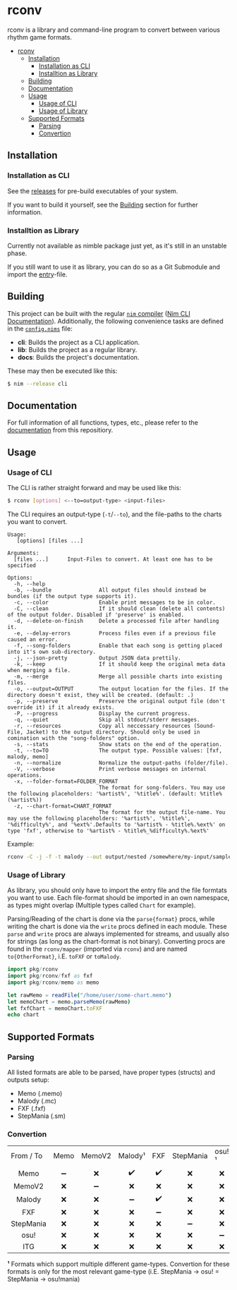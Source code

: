 # rconv

rconv is a library and command-line program to convert between various rhythm game formats.

- [rconv](#rconv)
  - [Installation](#installation)
    - [Installation as CLI](#installation-as-cli)
    - [Installtion as Library](#installtion-as-library)
  - [Building](#building)
  - [Documentation](#documentation)
  - [Usage](#usage)
    - [Usage of CLI](#usage-of-cli)
    - [Usage of Library](#usage-of-library)
  - [Supported Formats](#supported-formats)
    - [Parsing](#parsing)
    - [Convertion](#convertion)
## Installation

### Installation as CLI

See the [releases](https://github.com/prefixaut/rconv/releases) for pre-build executables of your system.

If you want to build it yourself, see the [Building](#building) section for further information.

### Installtion as Library

Currently not available as nimble package just yet, as it's still in an unstable phase.

If you still want to use it as library, you can do so as a Git Submodule and import the [entry](./src/entry.nim)-file.

## Building

This project can be built with the regular [`nim` compiler](https://nim-lang.org/) ([Nim CLI Documentation](https://nim-lang.org/docs/nimc.html)).
Additionally, the following convenience tasks are defined in the [`config.nims`](config.nims) file:

* **cli**: Builds the project as a CLI application.
* **lib**: Builds the project as a regular library.
* **docs**: Builds the project's documentation.

These may then be executed like this:

```sh
$ nim --release cli
```

## Documentation

For full information of all functions, types, etc.,
please refer to the [documentation](https://prefixaut.github.io/rconv/theindex.html) from this repositiory.

## Usage

### Usage of CLI

The CLI is rather straight forward and may be used like this:

```sh
$ rconv [options] <--to=output-type> <input-files>
```

The CLI requires an output-type (`-t`/`--to`), and the file-paths to the charts you want to convert.

```
Usage:
   [options] [files ...]

Arguments:
  [files ...]      Input-Files to convert. At least one has to be specified

Options:
  -h, --help
  -b, --bundle               All output files should instead be bundles (if the output type supports it).
  -c, --color                Enable print messages to be in color.
  -C, --clean                If it should clean (delete all contents) of the output folder. Disabled if 'preserve' is enabled.
  -d, --delete-on-finish     Delete a processed file after handling it.
  -e, --delay-errors         Process files even if a previous file caused an error.
  -f, --song-folders         Enable that each song is getting placed into it's own sub-directory.
  -j, --json-pretty          Output JSON data prettily.
  -k, --keep                 If it should keep the original meta data when merging a file.
  -m, --merge                Merge all possible charts into existing files.
  -o, --output=OUTPUT        The output location for the files. If the directory doesn't exist, they will be created. (default: .)
  -p, --preserve             Preserve the original output file (don't override it) if it already exists.
  -P, --progress             Display the current progress.
  -q, --quiet                Skip all stdout/stderr messages.
  -r, --resources            Copy all neccessary resources (Sound-File, Jacket) to the output directory. Should only be used in comination with the "song-folders" option.
  -s, --stats                Show stats on the end of the operation.
  -t, --to=TO                The output type. Possible values: [fxf, malody, memo]
  -n, --normalize            Normalize the output-paths (folder/file).
  -V, --verbose              Print verbose messages on internal operations.
  -x, --folder-format=FOLDER_FORMAT
                             The format for song-folders. You may use the following placeholders: '%artist%', '%title%'. (default: %title% (%artist%))
  -z, --chart-format=CHART_FORMAT
                             The format for the output file-name. You may use the following placeholders: '%artist%', '%title%', '%difficulty%', and '%ext%'.Defaults to '%artist% - %title%.%ext%' on type 'fxf', otherwise to '%artist% - %title%_%difficulty%.%ext%'
```

Example:

```sh
rconv -C -j -f -t malody --out output/nested /somewhere/my-input/sample.memo
```

### Usage of Library

As library, you should only have to import the entry file and the file formtats you want to use.
Each file-format should be imported in an own namespace, as types might overlap (Multiple types called `Chart` for example).

Parsing/Reading of the chart is done via the `parse{format}` procs, while writing the chart is done via the `write` procs defined in each module.
These `parse` and `write` procs are always implemented for streams, and usually also for strings (as long as the chart-format is not binary).
Converting procs are found in the `rconv/mapper` (imported via `rconv`) and are named `to{OtherFormat}`, i.E. `toFXF` or `toMalody`.

```nim
import pkg/rconv
import pkg/rconv/fxf as fxf
import pkg/rconv/memo as memo

let rawMemo = readFile("/home/user/some-chart.memo")
let memoChart = memo.parseMemo(rawMemo)
let fxfChart = memoChart.toFXF
echo chart
```

## Supported Formats

### Parsing

All listed formats are able to be parsed, have proper types (structs) and outputs setup:

* Memo (.memo)
* Malody (.mc)
* FXF (.fxf)
* StepMania (.sm)

### Convertion

<table>
    <tr>
        <td>From / To</td>
        <td>Memo</td>
        <td>MemoV2</td>
        <td>Malody¹</td>
        <td>FXF</td>
        <td>StepMania</td>
        <td>osu!¹</td>
        <td>ITG</td>
    </tr>
    <tr>
        <td style="text-align: center;">Memo</td>
        <td style="text-align: center;">➖</td>
        <td style="text-align: center;">❌</td>
        <td style="text-align: center;">✔️</td>
        <td style="text-align: center;">✔️</td>
        <td style="text-align: center;">❌</td>
        <td style="text-align: center;">❌</td>
        <td style="text-align: center;">❌</td>
    </tr>
    <tr>
        <td style="text-align: center;">MemoV2</td>
        <td style="text-align: center;">❌</td>
        <td style="text-align: center;">➖</td>
        <td style="text-align: center;">❌</td>
        <td style="text-align: center;">❌</td>
        <td style="text-align: center;">❌</td>
        <td style="text-align: center;">❌</td>
        <td style="text-align: center;">❌</td>
    </tr>
    <tr>
        <td style="text-align: center;">Malody</td>
        <td style="text-align: center;">❌</td>
        <td style="text-align: center;">❌</td>
        <td style="text-align: center;">➖</td>
        <td style="text-align: center;">✔️</td>
        <td style="text-align: center;">❌</td>
        <td style="text-align: center;">❌</td>
        <td style="text-align: center;">❌</td>
    </tr>
    <tr>
        <td style="text-align: center;">FXF</td>
        <td style="text-align: center;">❌</td>
        <td style="text-align: center;">❌</td>
        <td style="text-align: center;">❌</td>
        <td style="text-align: center;">➖</td>
        <td style="text-align: center;">❌</td>
        <td style="text-align: center;">❌</td>
        <td style="text-align: center;">❌</td>
    </tr>
    <tr>
        <td style="text-align: center;">StepMania</td>
        <td style="text-align: center;">❌</td>
        <td style="text-align: center;">❌</td>
        <td style="text-align: center;">❌</td>
        <td style="text-align: center;">❌</td>
        <td style="text-align: center;">➖</td>
        <td style="text-align: center;">❌</td>
        <td style="text-align: center;">❌</td>
    </tr>
    <tr>
        <td style="text-align: center;">osu!</td>
        <td style="text-align: center;">❌</td>
        <td style="text-align: center;">❌</td>
        <td style="text-align: center;">❌</td>
        <td style="text-align: center;">❌</td>
        <td style="text-align: center;">❌</td>
        <td style="text-align: center;">➖</td>
        <td style="text-align: center;">❌</td>
    </tr>
    <tr>
        <td style="text-align: center;">ITG</td>
        <td style="text-align: center;">❌</td>
        <td style="text-align: center;">❌</td>
        <td style="text-align: center;">❌</td>
        <td style="text-align: center;">❌</td>
        <td style="text-align: center;">❌</td>
        <td style="text-align: center;">❌</td>
        <td style="text-align: center;">➖</td>
    </tr>
</table>

**¹** Formats which support multiple different game-types.
Convertion for these formats is only for the most relevant game-type (i.E. StepMania -> osu! = StepMania -> osu!mania)
